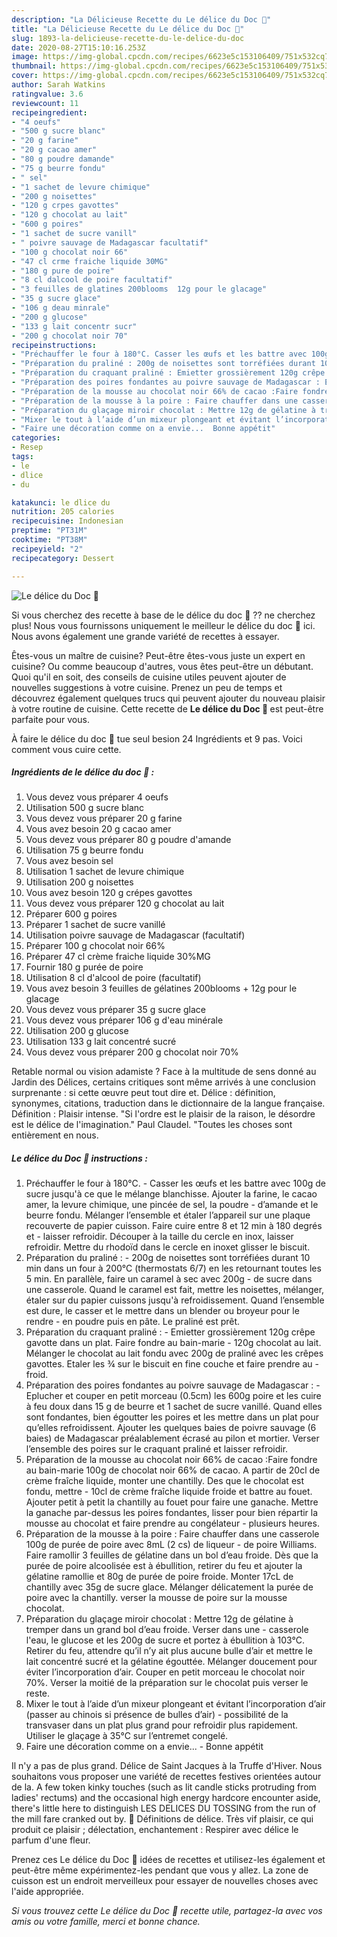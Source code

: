 ```yaml
---
description: "La Délicieuse Recette du Le délice du Doc 🍐"
title: "La Délicieuse Recette du Le délice du Doc 🍐"
slug: 1893-la-delicieuse-recette-du-le-delice-du-doc
date: 2020-08-27T15:10:16.253Z
image: https://img-global.cpcdn.com/recipes/6623e5c153106409/751x532cq70/le-delice-du-doc-🍐-photo-principale-de-la-recette.jpg
thumbnail: https://img-global.cpcdn.com/recipes/6623e5c153106409/751x532cq70/le-delice-du-doc-🍐-photo-principale-de-la-recette.jpg
cover: https://img-global.cpcdn.com/recipes/6623e5c153106409/751x532cq70/le-delice-du-doc-🍐-photo-principale-de-la-recette.jpg
author: Sarah Watkins
ratingvalue: 3.6
reviewcount: 11
recipeingredient:
- "4 oeufs"
- "500 g sucre blanc"
- "20 g farine"
- "20 g cacao amer"
- "80 g poudre damande"
- "75 g beurre fondu"
- " sel"
- "1 sachet de levure chimique"
- "200 g noisettes"
- "120 g crpes gavottes"
- "120 g chocolat au lait"
- "600 g poires"
- "1 sachet de sucre vanill"
- " poivre sauvage de Madagascar facultatif"
- "100 g chocolat noir 66"
- "47 cl crme fraiche liquide 30MG"
- "180 g pure de poire"
- "8 cl dalcool de poire facultatif"
- "3 feuilles de glatines 200blooms  12g pour le glacage"
- "35 g sucre glace"
- "106 g deau minrale"
- "200 g glucose"
- "133 g lait concentr sucr"
- "200 g chocolat noir 70"
recipeinstructions:
- "Préchauffer le four à 180°C. Casser les œufs et les battre avec 100g de sucre jusqu&#39;à ce que le mélange blanchisse. Ajouter la farine, le cacao amer, la levure chimique, une pincée de sel, la poudre d’amande et le beurre fondu. Mélanger l’ensemble et étaler l’appareil sur une plaque recouverte de papier cuisson. Faire cuire entre 8 et 12 min à 180 degrés et laisser refroidir. Découper à la taille du cercle en inox, laisser refroidir. Mettre du rhodoïd dans le cercle en inoxet glisser le biscuit."
- "Préparation du praliné : 200g de noisettes sont torréfiées durant 10 min dans un four à 200°C (thermostats 6/7) en les retournant toutes les 5 min. En parallèle, faire un caramel à sec avec 200g de sucre dans une casserole. Quand le caramel est fait, mettre les noisettes, mélanger, étaler sur du papier cuissons jusqu&#39;à refroidissement. Quand l’ensemble est dure, le casser et le mettre dans un blender ou broyeur pour le rendre en poudre puis en pâte. Le praliné est prêt."
- "Préparation du craquant praliné : Emietter grossièrement 120g crêpe gavotte dans un plat. Faire fondre au bain-marie 120g chocolat au lait. Mélanger le chocolat au lait fondu avec 200g de praliné avec les crêpes gavottes. Etaler les ¾ sur le biscuit en fine couche et faire prendre au froid."
- "Préparation des poires fondantes au poivre sauvage de Madagascar : Eplucher et couper en petit morceau (0.5cm) les 600g poire et les cuire à feu doux dans 15 g de beurre et 1 sachet de sucre vanillé. Quand elles sont fondantes, bien égoutter les poires et les mettre dans un plat pour qu’elles refroidissent. Ajouter les quelques baies de poivre sauvage (6 baies) de Madagascar préalablement écrasé au pilon et mortier. Verser l’ensemble des poires sur le craquant praliné et laisser refroidir."
- "Préparation de la mousse au chocolat noir 66% de cacao :Faire fondre au bain-marie 100g de chocolat noir 66% de cacao. A partir de 20cl de crème fraîche liquide, monter une chantilly. Des que le chocolat est fondu, mettre 10cl de crème fraîche liquide froide et battre au fouet. Ajouter petit à petit la chantilly au fouet pour faire une ganache. Mettre la ganache par-dessus les poires fondantes, lisser pour bien répartir la mousse au chocolat et faire prendre au congélateur plusieurs heures."
- "Préparation de la mousse à la poire : Faire chauffer dans une casserole 100g de purée de poire avec 8mL (2 cs) de liqueur de poire Williams. Faire ramollir 3 feuilles de gélatine dans un bol d’eau froide. Dès que la purée de poire alcoolisée est à ébullition, retirer du feu et ajouter la gélatine ramollie et 80g de purée de poire froide. Monter 17cL de chantilly avec 35g de sucre glace. Mélanger délicatement la purée de poire avec la chantilly. verser la mousse de poire sur la mousse chocolat."
- "Préparation du glaçage miroir chocolat : Mettre 12g de gélatine à tremper dans un grand bol d’eau froide. Verser dans une casserole l&#39;eau, le glucose et les 200g de sucre et portez à ébullition à 103°C. Retirer du feu, attendre qu’il n’y ait plus aucune bulle d’air et mettre le lait concentré sucré et la gélatine égouttée. Mélanger doucement pour éviter l’incorporation d’air. Couper en petit morceau le chocolat noir 70%. Verser la moitié de la préparation sur le chocolat puis verser le reste."
- "Mixer le tout à l’aide d’un mixeur plongeant et évitant l’incorporation d’air (passer au chinois si présence de bulles d’air) possibilité de la transvaser dans un plat plus grand pour refroidir plus rapidement. Utiliser le glaçage à 35°C sur l’entremet congelé."
- "Faire une décoration comme on a envie...  Bonne appétit"
categories:
- Resep
tags:
- le
- dlice
- du

katakunci: le dlice du 
nutrition: 205 calories
recipecuisine: Indonesian
preptime: "PT31M"
cooktime: "PT38M"
recipeyield: "2"
recipecategory: Dessert

---
```



![Le délice du Doc 🍐](https://img-global.cpcdn.com/recipes/6623e5c153106409/751x532cq70/le-delice-du-doc-🍐-photo-principale-de-la-recette.jpg)

Si vous cherchez des recette à base de le délice du doc 🍐 ?? ne cherchez plus! Nous vous fournissons uniquement le meilleur le délice du doc 🍐 ici. Nous avons également une grande variété de recettes à essayer.

Êtes-vous un maître de cuisine? Peut-être êtes-vous juste un expert en cuisine? Ou comme beaucoup d'autres, vous êtes peut-être un débutant. Quoi qu'il en soit, des conseils de cuisine utiles peuvent ajouter de nouvelles suggestions à votre cuisine. Prenez un peu de temps et découvrez également quelques trucs qui peuvent ajouter du nouveau plaisir à votre routine de cuisine. Cette recette de <strong> Le délice du Doc 🍐 </strong> est peut-être parfaite pour vous.

<!--inarticleads1-->

À faire le délice du doc 🍐 tue seul besion 24 Ingrédients et 9 pas. Voici comment vous cuire cette.

##### Ingrédients de le délice du doc 🍐 :

1. Vous devez vous préparer 4 oeufs
1. Utilisation 500 g sucre blanc
1. Vous devez vous préparer 20 g farine
1. Vous avez besoin 20 g cacao amer
1. Vous devez vous préparer 80 g poudre d&#39;amande
1. Utilisation 75 g beurre fondu
1. Vous avez besoin  sel
1. Utilisation 1 sachet de levure chimique
1. Utilisation 200 g noisettes
1. Vous avez besoin 120 g crépes gavottes
1. Vous devez vous préparer 120 g chocolat au lait
1. Préparer 600 g poires
1. Préparer 1 sachet de sucre vanillé
1. Utilisation  poivre sauvage de Madagascar (facultatif)
1. Préparer 100 g chocolat noir 66%
1. Préparer 47 cl crème fraiche liquide 30%MG
1. Fournir 180 g purée de poire
1. Utilisation 8 cl d&#39;alcool de poire (facultatif)
1. Vous avez besoin 3 feuilles de gélatines 200blooms + 12g pour le glacage
1. Vous devez vous préparer 35 g sucre glace
1. Vous devez vous préparer 106 g d&#39;eau minérale
1. Utilisation 200 g glucose
1. Utilisation 133 g lait concentré sucré
1. Vous devez vous préparer 200 g chocolat noir 70%


Retable normal ou vision adamiste ? Face à la multitude de sens donné au Jardin des Délices, certains critiques sont même arrivés à une conclusion surprenante : si cette œuvre peut tout dire et. Délice : définition, synonymes, citations, traduction dans le dictionnaire de la langue française. Définition : Plaisir intense. &#34;Si l&#39;ordre est le plaisir de la raison, le désordre est le délice de l&#39;imagination.&#34; Paul Claudel. &#34;Toutes les choses sont entièrement en nous. 

<!--inarticleads2-->

##### Le délice du Doc 🍐 instructions :

1. Préchauffer le four à 180°C. - Casser les œufs et les battre avec 100g de sucre jusqu&#39;à ce que le mélange blanchisse. Ajouter la farine, le cacao amer, la levure chimique, une pincée de sel, la poudre - d’amande et le beurre fondu. Mélanger l’ensemble et étaler l’appareil sur une plaque recouverte de papier cuisson. Faire cuire entre 8 et 12 min à 180 degrés et - laisser refroidir. Découper à la taille du cercle en inox, laisser refroidir. Mettre du rhodoïd dans le cercle en inoxet glisser le biscuit.
1. Préparation du praliné : - 200g de noisettes sont torréfiées durant 10 min dans un four à 200°C (thermostats 6/7) en les retournant toutes les 5 min. En parallèle, faire un caramel à sec avec 200g - de sucre dans une casserole. Quand le caramel est fait, mettre les noisettes, mélanger, étaler sur du papier cuissons jusqu&#39;à refroidissement. Quand l’ensemble est dure, le casser et le mettre dans un blender ou broyeur pour le rendre - en poudre puis en pâte. Le praliné est prêt.
1. Préparation du craquant praliné : - Emietter grossièrement 120g crêpe gavotte dans un plat. Faire fondre au bain-marie - 120g chocolat au lait. Mélanger le chocolat au lait fondu avec 200g de praliné avec les crêpes gavottes. Etaler les ¾ sur le biscuit en fine couche et faire prendre au - froid.
1. Préparation des poires fondantes au poivre sauvage de Madagascar : - Eplucher et couper en petit morceau (0.5cm) les 600g poire et les cuire à feu doux dans 15 g de beurre et 1 sachet de sucre vanillé. Quand elles sont fondantes, bien égoutter les poires et les mettre dans un plat pour qu’elles refroidissent. Ajouter les quelques baies de poivre sauvage (6 baies) de Madagascar préalablement écrasé au pilon et mortier. Verser l’ensemble des poires sur le craquant praliné et laisser refroidir.
1. Préparation de la mousse au chocolat noir 66% de cacao :Faire fondre au bain-marie 100g de chocolat noir 66% de cacao. A partir de 20cl de crème fraîche liquide, monter une chantilly. Des que le chocolat est fondu, mettre - 10cl de crème fraîche liquide froide et battre au fouet. Ajouter petit à petit la chantilly au fouet pour faire une ganache. Mettre la ganache par-dessus les poires fondantes, lisser pour bien répartir la mousse au chocolat et faire prendre au congélateur - plusieurs heures.
1. Préparation de la mousse à la poire : Faire chauffer dans une casserole 100g de purée de poire avec 8mL (2 cs) de liqueur - de poire Williams. Faire ramollir 3 feuilles de gélatine dans un bol d’eau froide. Dès que la purée de poire alcoolisée est à ébullition, retirer du feu et ajouter la gélatine ramollie et 80g de purée de poire froide. Monter 17cL de chantilly avec 35g de sucre glace. Mélanger délicatement la purée de poire avec la chantilly. verser la mousse de poire sur la mousse chocolat.
1. Préparation du glaçage miroir chocolat : Mettre 12g de gélatine à tremper dans un grand bol d’eau froide. Verser dans une - casserole l&#39;eau, le glucose et les 200g de sucre et portez à ébullition à 103°C. Retirer du feu, attendre qu’il n’y ait plus aucune bulle d’air et mettre le lait concentré sucré et la gélatine égouttée. Mélanger doucement pour éviter l’incorporation d’air. Couper en petit morceau le chocolat noir 70%. Verser la moitié de la préparation sur le chocolat puis verser le reste.
1. Mixer le tout à l’aide d’un mixeur plongeant et évitant l’incorporation d’air (passer au chinois si présence de bulles d’air) - possibilité de la transvaser dans un plat plus grand pour refroidir plus rapidement. Utiliser le glaçage à 35°C sur l’entremet congelé.
1. Faire une décoration comme on a envie...  - Bonne appétit


Il n&#39;y a pas de plus grand. Délice de Saint Jacques à la Truffe d&#39;Hiver. Nous souhaitons vous proposer une variété de recettes festives orientées autour de la. A few token kinky touches (such as lit candle sticks protruding from ladies&#39; rectums) and the occasional high energy hardcore encounter aside, there&#39;s little here to distinguish LES DELICES DU TOSSING from the run of the mill fare cranked out by.  Définitions de délice. Très vif plaisir, ce qui produit ce plaisir ; délectation, enchantement : Respirer avec délice le parfum d&#39;une fleur. 

<!--inarticleads1-->

<p>
Prenez ces Le délice du Doc 🍐 idées de recettes et utilisez-les également et peut-être même expérimentez-les pendant que vous y allez. La zone de cuisson est un endroit merveilleux pour essayer de nouvelles choses avec l'aide appropriée.
</p>

<p>
<i>Si vous trouvez cette Le délice du Doc 🍐 recette utile, partagez-la avec vos amis ou votre famille, merci et bonne chance.</i>
</p>
